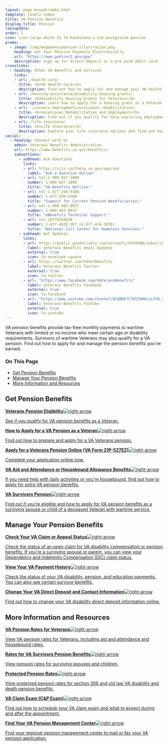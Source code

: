 ```yaml
---
layout: page-breadcrumbs.html
template: level2-index
title: VA Pension Benefits
display_title: Pension
lastupdate:
order: 1
icon: icon-large white fa fa-handshake-o hub-background-pension
promo:
  - image: /img/megamenu/pension-illustration.png
    heading: Get Your Pension Payments Electronically
    url: "https://www.godirect.gov/gpw"
    description: Sign up for direct deposit or a pre-paid debit card.
crosslinks:
  - heading: Other VA Benefits and Services
    links:
    - url: /health-care/
      title: <b>VA Health Care</b>
      description: Find out how to apply for and manage your VA health care benefits.
    - url: /housing-assistance/disability-housing-grants/
      title: <b>Disability Housing Grants for Veterans</b>
      description: Learn how to apply for a housing grant as a Veteran or Servicemember with a service-connected disability.
    - url:  /careers-employment/vocational-rehabilitation/
      title: <b>Vocational Rehabilitation and Employment</b>
      description: Find out if you qualify for help exploring employment options, any training you may need, and other voc rehab services.
    - url: /life-insurance/
      title: <b>Life Insurance</b>
      description: Explore your life insurance options and find out how to apply as a Servicemember, Veteran, or family member.
social:
  - heading: Connect with Us
    admin: Veterans Benefits Administration
    url: https://www.benefits.va.gov/benefits/
    subsections:
      - subhead: Ask Questions
        links:
        - url: https://iris.custhelp.va.gov/app/ask
          label: "Ask a Question Online"
        - url: tel:1-800-827-1000
          number: 1-800-827-1000
          title: "VA Benefits Hotline:"
        - url: tel:1-877-294-6380
          number: 1-877-294-6380
          title: "Support for Current Pension Beneficiaries:"
        - url: tel:1-800-983-0937
          number: 1-800-983-0937
          title: "eBenefits Technical Support:"
        - url: tel:18774243838
          number: 1-877-4AID-VET (1-877-424-3838)
          title: "National Call Center for Homeless Veterans:"
      - subhead: Get Updates
        links:
        - url: https://public.govdelivery.com/accounts/USVAVBA/subscriber/new
          label: Veterans Benefits Email Updates
          external: true
          icon: fa-envelope-square
        - url: https://twitter.com/VAVetBenefits
          label: Veterans Benefits Twitter
          external: true
          icon: fa-twitter
        - url: "https://www.facebook.com/VeteransBenefits"
          label: Veterans Benefits Facebook
          external: true
          icon: fa-facebook
        - url: "https://www.youtube.com/channel/UCANDE7C7UST9HOzvLVtN_yg"
          label: Veterans Benefits YouTube
          external: true
          icon: fa-youtube
---
```


<p class="va-introtext">
VA pension benefits provide tax-free monthly payments to wartime Veterans with limited or no income who meet certain age or disability requirements. Survivors of wartime Veterans may also qualify for a VA pension. Find out how to apply for and manage the pension benefits you've earned.
</p>

<h3>On This Page</h3>

<ul>
  <li><a href="#get">Get Pension Benefits</a></li>
  <li><a href="#manage">Manage Your Pension Benefits</a></li>
  <li><a href="#more">More Information and Resources</a></li>
</ul>

<section class='usa-grid'>
  <div class="va-h-ruled--stars"></div>
</section>

<section id="get" class="merger-majorlinks">

  <h2 class>Get Pension Benefits</h2>

  <div class="link">
    <a href="/pension/eligibility/"><span><b>Veterans Pension Eligibility</b><img class="all-link-arrow" src="/img/arrow-right-blue.svg" alt="right-arrow"></span><p class="va-nav-linkslist-description">See if you qualify for VA pension benefits as a Veteran.</p></a>

  </div>

  <div class="link">
    <a href="/pension/how-to-apply/"><span><b>How to Apply for a VA Pension as a Veteran</b><img class="all-link-arrow" src="/img/arrow-right-blue.svg" alt="right-arrow"></span><p class="va-nav-linkslist-description">Find out how to prepare and apply for a VA Veterans pension.</p></a>

  </div>

  <div class="link">
    <a href="/pension/application/527EZ/introduction"><span><b>Apply for a Veterans Pension Online (VA Form 21P-527EZ)</b><img class="all-link-arrow" src="/img/arrow-right-blue.svg" alt="right-arrow"></span><p class="va-nav-linkslist-description">Complete your application online now.</p></a>

  </div>

  <div class="link">
    <a href="/pension/aid-attendance-housebound/"><span><b>VA Aid and Attendance or Housebound Allowance Benefits</b><img class="all-link-arrow" src="/img/arrow-right-blue.svg" alt="right-arrow"></span><p class="va-nav-linkslist-description">If you need help with daily activities or you're housebound, find out how to apply for extra VA pension benefits.</p></a>

  </div>

  <div class="link">
    <a href="/pension/survivors-pension/"><span><b>VA Survivors Pension</b><img class="all-link-arrow" src="/img/arrow-right-blue.svg" alt="right-arrow"></span><p class="va-nav-linkslist-description">Find out if you’re eligible and how to apply for VA pension benefits as a surviving spouse or child of a deceased Veteran with wartime service.</p></a>

  </div>

</section>

<section class='usa-grid'>
  <div class="va-h-ruled--stars"></div>
</section>

<section id="manage" class="merger-majorlinks">

  <h2>Manage Your Pension Benefits</h2>

  <div class="link">
    <a href="/claim-or-appeal-status/"><span><b>Check Your VA Claim or Appeal Status</b><img class="all-link-arrow" src="/img/arrow-right-blue.svg" alt="right-arrow"></span><p class="va-nav-linkslist-description">Check the status of an open claim for VA disability compensation or pension benefits. If you're a surviving spouse or parent, you can view your Dependency and Indemnity Compensation (DIC) claim status.</p></a>
  </div>

  <div class="link">
    <a href="/va-payment-history/"><span><b>View Your VA Payment History</b><img class="all-link-arrow" src="/img/arrow-right-blue.svg" alt="right-arrow"></span><p class="va-nav-linkslist-description">Check the status of your VA disability, pension, and education payments. You can also see certain survivor benefits.</p></a>

  </div>

  <div class="link">
    <a href="/change-direct-deposit-and-contact-information/"><span><b>Change Your VA Direct Deposit and Contact Information</b><img class="all-link-arrow" src="/img/arrow-right-blue.svg" alt="right-arrow"></span><p class="va-nav-linkslist-description">Find out how to change your VA disability direct deposit information online.</p></a>

  </div>

</section>

<section class='usa-grid'>
  <div class="va-h-ruled--stars"></div>
</section>

<section id="more" class="merger-majorlinks">

  <h2>More Information and Resources</h2>

  <div class="link">
    <a href="/pension/veterans-pension-rates/"><span><b>VA Pension Rates for Veterans</b><img class="all-link-arrow" src="/img/arrow-right-blue.svg" alt="right-arrow"></span><p class="va-nav-linkslist-description">View VA pension rates for Veterans, including aid and attendance and housebound rates.</p></a>

  </div>

  <div class="link">
    <a href="/pension/survivors-pension-rates/"><span><b>Rates for VA Survivors Pension Benefits</b><img class="all-link-arrow" src="/img/arrow-right-blue.svg" alt="right-arrow"></span><p class="va-nav-linkslist-description">View pension rates for surviving spouses and children.</p></a>

  </div>

  <div class="link">
    <a href="https://www.benefits.va.gov/PENSION/current_protected_pension_rate_tables.asp"><span><b>Protected Pension Rates</b><img class="all-link-arrow" src="/img/arrow-right-blue.svg" alt="right-arrow"></span><p class="va-nav-linkslist-description">View protected pension rates for section 306 and old law VA disability and death pension benefits.</p></a>

  </div>

  <div class="link">
    <a href="/disability/va-claim-exam/"><span><b>VA Claim Exam (C&P Exam)</b><img class="all-link-arrow" src="/img/arrow-right-blue.svg" alt="right-arrow"></span><p class="va-nav-linkslist-description">Find out how to schedule your VA claim exam and what to expect during and after the appointment.</p></a>

  </div>

  <div class="link">
    <a href="/pension/pension-management-centers/"><span><b>Find Your VA Pension Management Center</b><img class="all-link-arrow" src="/img/arrow-right-blue.svg" alt="right-arrow"></span><p class="va-nav-linkslist-description">Find your regional pension management center to mail or fax your VA pension application.</p></a>

  </div>

</section>
